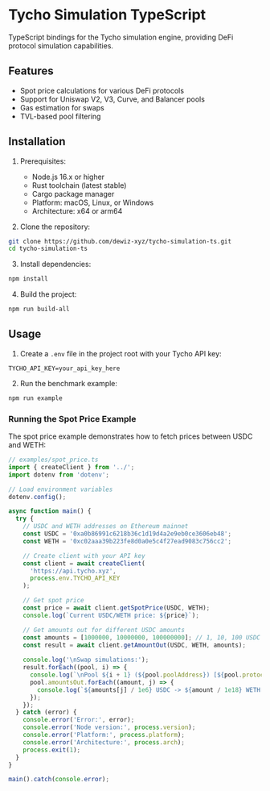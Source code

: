 # Tycho Simulation TypeScript

TypeScript bindings for the Tycho simulation engine, providing DeFi protocol simulation capabilities.

## Features

- Spot price calculations for various DeFi protocols
- Support for Uniswap V2, V3, Curve, and Balancer pools
- Gas estimation for swaps
- TVL-based pool filtering

## Installation

1. Prerequisites:
   - Node.js 16.x or higher
   - Rust toolchain (latest stable)
   - Cargo package manager
   - Platform: macOS, Linux, or Windows
   - Architecture: x64 or arm64

2. Clone the repository:
```bash
git clone https://github.com/dewiz-xyz/tycho-simulation-ts.git
cd tycho-simulation-ts
```

3. Install dependencies:
```bash
npm install
```

4. Build the project:
```bash
npm run build-all
```

## Usage

1. Create a `.env` file in the project root with your Tycho API key:
```env
TYCHO_API_KEY=your_api_key_here
```

2. Run the benchmark example:
```bash
npm run example
```

### Running the Spot Price Example

The spot price example demonstrates how to fetch prices between USDC and WETH:

```typescript
// examples/spot_price.ts
import { createClient } from '../';
import dotenv from 'dotenv';

// Load environment variables
dotenv.config();

async function main() {
  try {
    // USDC and WETH addresses on Ethereum mainnet
    const USDC = '0xa0b86991c6218b36c1d19d4a2e9eb0ce3606eb48';
    const WETH = '0xc02aaa39b223fe8d0a0e5c4f27ead9083c756cc2';

    // Create client with your API key
    const client = await createClient(
      'https://api.tycho.xyz',
      process.env.TYCHO_API_KEY
    );

    // Get spot price
    const price = await client.getSpotPrice(USDC, WETH);
    console.log(`Current USDC/WETH price: ${price}`);

    // Get amounts out for different USDC amounts
    const amounts = [1000000, 10000000, 100000000]; // 1, 10, 100 USDC
    const result = await client.getAmountOut(USDC, WETH, amounts);
    
    console.log('\nSwap simulations:');
    result.forEach((pool, i) => {
      console.log(`\nPool ${i + 1} (${pool.poolAddress}) [${pool.protocol}]:`);
      pool.amountsOut.forEach((amount, j) => {
        console.log(`${amounts[j] / 1e6} USDC -> ${amount / 1e18} WETH (Gas: ${pool.gasEstimates[j]})`);
      });
    });
  } catch (error) {
    console.error('Error:', error);
    console.error('Node version:', process.version);
    console.error('Platform:', process.platform);
    console.error('Architecture:', process.arch);
    process.exit(1);
  }
}

main().catch(console.error);
```